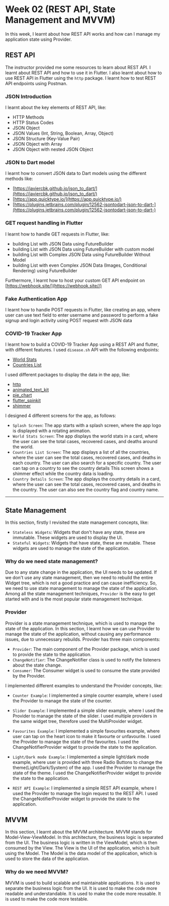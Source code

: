 # Week 02 (REST API, State Management and MVVM)

In this week, I learnt about how REST API works and how can I manage my application state using Provider.

## REST API

The instructor provided me some resources to learn about REST API. I learnt about REST API and how to use it in Flutter. I also learnt about how to use REST API in Flutter using the `http` package. I learnt how to test REST API endpoints using Postman.

### JSON Introduction

I learnt about the key elements of REST API, like:

- HTTP Methods
- HTTP Status Codes
- JSON Object
- JSON Values (Int, String, Boolean, Array, Object)
- JSON Structure (Key-Value Pair)
- JSON Object with Array
- JSON Object with nested JSON Object

### JSON to Dart model

I learnt how to convert JSON data to Dart models using the different methods like:

- [https://javiercbk.github.io/json_to_dart/](https://javiercbk.github.io/json_to_dart/)
- [https://app.quicktype.io/](https://app.quicktype.io/)
- [https://plugins.jetbrains.com/plugin/12562-jsontodart-json-to-dart-](https://plugins.jetbrains.com/plugin/12562-jsontodart-json-to-dart-)

### GET request handling in Flutter

I learnt how to handle GET requests in Flutter, like:

- building List with JSON Data using FutureBuilder
- building List with JSON Data using FutureBuilder with custom model
- building List with Complex JSON Data using FutureBuilder Without Model
- building List with even Complex JSON Data (Images, Conditional Rendering) using FutureBuilder

Furthermore, I learnt how to host your custom GET API endpoint on [https://webhook.site/](https://webhook.site//)

### Fake Authentication App

I learnt how to handle POST requests in Flutter, like creating an app, where user can use text field to enter username and password to perform a fake signup and login activity using POST request with JSON data

### COVID-19 Tracker App

I learnt how to build a COVID-19 Tracker App using a REST API and flutter, with different features. I used `disease.sh` API with the following endpoints:

- [World Stats](https://disease.sh/v3/covid-19/all)
- [Countries List](https://disease.sh/v3/covid-19/countries)

I used different packages to display the data in the app, like:

- [http](https://pub.dev/packages/http)
- [animated_text_kit](https://pub.dev/packages/animated_text_kit)
- [pie_chart](https://pub.dev/packages/pie_chart)
- [flutter_spinkit](https://pub.dev/packages/flutter_spinkit)
- [shimmer](https://pub.dev/packages/shimmer)

I designed 4 different screens for the app, as follows:

- `Splash Screen`: The app starts with a splash screen, where the app logo is displayed with a rotating animation.
- `World Stats Screen`: The app displays the world stats in a card, where the user can see the total cases, recovered cases, and deaths around the world.
- `Countries List Screen`: The app displays a list of all the countries, where the user can see the total cases, recovered cases, and deaths in each country. The user can also search for a specific country. The user can tap on a country to see the country details This screen shows a shimmer effect while the country data is loading.
- `Country Details Screen`: The app displays the country details in a card, where the user can see the total cases, recovered cases, and deaths in the country. The user can also see the country flag and country name.

---

## State Management

In this section, firstly I revisited the state management concepts, like:

- `Stateless Widgets`: Widgets that don't have any state, these are immutable. These widgets are used to display the UI.
- `Stateful Widgets`: Widgets that have state, these are mutable. These widgets are used to manage the state of the application.

### Why do we need state management?

Due to any state change in the application, the UI needs to be updated. If we don't use any state management, then we need to rebuild the entire Widget tree, which is not a good practice and can cause inefficiency. So, we need to use state management to manage the state of the application. Among all the state management techniques, `Provider` is the easy to get started with and is the most popular state management technique.

### Provider

Provider is a state management technique, which is used to manage the state of the application. In this section, I learnt how we can use Provider to manage the state of the application, without causing any performance issues, due to unnecessary rebuilds.
Provider has three main components:

- `Provider`: The main component of the Provider package, which is used to provide the state to the application.
- `ChangeNotifier`: The ChangeNotifier class is used to notify the listeners about the state change.
- `Consumer`: The Consumer widget is used to consume the state provided by the Provider.

I implemented different examples to understand the Provider concepts, like:

- `Counter Example`: I implemented a simple counter example, where I used the Provider to manage the state of the counter.

- `Slider Example`: I implemented a simple slider example, where I used the Provider to manage the state of the slider. I used multiple providers in the same widget tree, therefore used the MultiProvider widget.

- `Favourites Example`: I implemented a simple favourites example, where user can tap on the heart icon to make it favourte or unfavourite. I used the Provider to manage the state of the favourites. I used the ChangeNotifierProvider widget to provide the state to the application.

- `Light/Dark mode Example`: I implemented a simple light/dark mode example, where user is provided with three Radio Buttons to change the theme(Light/Dark/System) of the app. I used the Provider to manage the state of the theme. I used the ChangeNotifierProvider widget to provide the state to the application.

- `REST API Example`: I implemented a simple REST API example, where I used the Provider to manage the login request to the REST API. I used the ChangeNotifierProvider widget to provide the state to the application.

## MVVM

In this section, I learnt about the MVVM architecture. MVVM stands for Model-View-ViewModel. In this architecture, the business logic is separated from the UI. The business logic is written in the ViewModel, which is then consumed by the View. The View is the UI of the application, which is built using the Model. The Model is the data model of the application, which is used to store the data of the application.

### Why do we need MVVM?

MVVM is used to build scalable and maintainable applications. It is used to separate the business logic from the UI. It is used to make the code more readable and understandable. It is used to make the code more reusable. It is used to make the code more testable.
